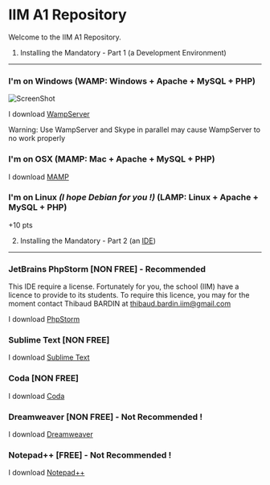 IIM A1 Repository
=================

Welcome to the IIM A1 Repository.

1) Installing the Mandatory - Part 1 (a Development Environment)
----------------------------------------------------------------

### I'm on Windows (WAMP: Windows + Apache + MySQL + PHP)

![ScreenShot][101]

I download [WampServer][1]

Warning: Use WampServer and Skype in parallel may cause WampServer to no work properly

### I'm on OSX (MAMP: Mac + Apache + MySQL + PHP)

I download [MAMP][2]

### I'm on Linux *(I hope Debian for you !)* (LAMP: Linux + Apache + MySQL + PHP)

+10 pts


2) Installing the Mandatory - Part 2 (an [IDE][3])
-----------------------------------------------------

### JetBrains PhpStorm [NON FREE] - Recommended

This IDE require a license. Fortunately for you, the school (IIM) have a licence to provide to its students. To require this licence, you may for the moment contact Thibaud BARDIN at thibaud.bardin.iim@gmail.com

I download [PhpStorm][4]

### Sublime Text [NON FREE]

I download [Sublime Text][5]

### Coda [NON FREE]

I download [Coda][6]

### Dreamweaver [NON FREE] - Not Recommended !

I download [Dreamweaver][7]

### Notepad++ [FREE] - Not Recommended !

I download [Notepad++][8]

[1]:  http://www.wampserver.com/
[2]:  http://www.mamp.info/
[3]:  http://en.wikipedia.org/wiki/Integrated_development_environment
[4]:  http://www.jetbrains.com/phpstorm/
[5]:  http://www.sublimetext.com/
[6]:  http://panic.com/coda/
[7]:  http://www.adobe.com/en/products/dreamweaver.html
[8]:  http://notepad-plus-plus.org/
[9]:
[10]:
[11]:
[12]:

[101]: https://raw.github.com/Irvyne/IIM_A1/master/assets/img/wampserver.png
